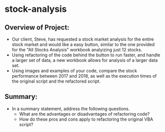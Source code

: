# stock-analysis
## Overview of Project: 
- Our client, Steve, has requested a stock market analysis for the entire stock market and would like a easy button, similar to the one provided for the "All Stocks Analysis" workbook analyizing just 12 stocks.
- Using refactoring of the code behind the button to run faster, and handle a larger set of data, a new workbook allows for analysis of a larger data set.
- Using images and examples of your code, compare the stock performance between 2017 and 2018, as well as the execution times of the original script and the refactored script.
## Summary: 
- In a summary statement, address the following questions.
  - What are the advantages or disadvantages of refactoring code?
  - How do these pros and cons apply to refactoring the original VBA script?
